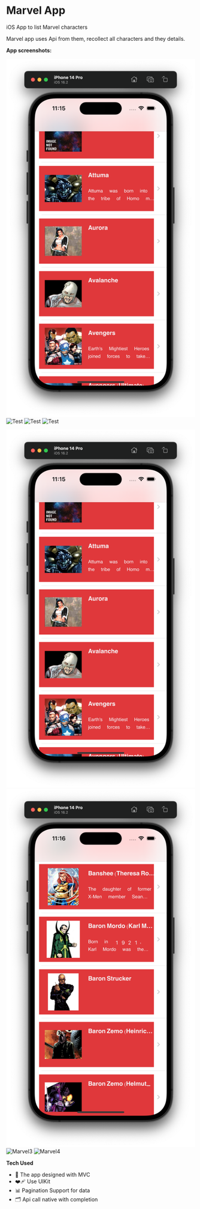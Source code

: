 # Marvel App
iOS App to list Marvel characters

Marvel app uses Api from them, recollect all characters and they details.

**App screenshots:**

![Test](/marvel1.png)
![Test](/Marvel_2.png)
![Test](/Marvel_3.png)
![Test](/Marvel_4.png)

<p align="left">
<img src="/marvel1.png" alt="Marvel1" />
<img src="https://github.com/Andruxa7/MarvelApp/blob/main/marvel2.png" alt="Marvel2" />
<img src="/images/marvel3.png" alt="Marvel3" />
<img src="/images/marvel4.png" alt="Marvel4" />
</p>

**Tech Used**
- 🎨 The app designed with MVC
- ❤️‍🩹 Use UIKit
- 📊 Pagination Support for data
- 🗂️ Api call native with completion
